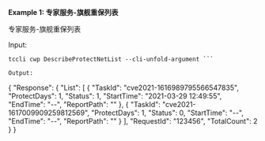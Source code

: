 **Example 1: 专家服务-旗舰重保列表**

专家服务-旗舰重保列表

Input: 

```
tccli cwp DescribeProtectNetList --cli-unfold-argument ```

Output: 
```
{
    "Response": {
        "List": [
            {
                "TaskId": "cve2021-1616989795566547835",
                "ProtectDays": 1,
                "Status": 1,
                "StartTime": "2021-03-29 12:49:55",
                "EndTime": "--",
                "ReportPath": ""
            },
            {
                "TaskId": "cve2021-1617009909259812569",
                "ProtectDays": 1,
                "Status": 0,
                "StartTime": "--",
                "EndTime": "--",
                "ReportPath": ""
            }
        ],
        "RequestId": "123456",
        "TotalCount": 2
    }
}
```

